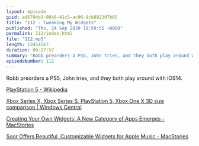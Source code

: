 ```yaml
---
layout: episode
guid: a46794b3-0846-41c5-ac96-9cb892307b85
title: "112 - Tweaking My Widgets"
published: "Thu, 24 Sep 2020 19:59:55 +0000"
permalink: 112/index.html
file: "112.mp3"
length: 13454567
duration: 00:27:57
summary: "Robb preorders a PS5, John tries, and they both play around with iOS14."
episodeNumber: 112
---
```


Robb preorders a PS5, John tries, and they both play around with iOS14.

[PlayStation 5 - Wikipedia](https://en.wikipedia.org/wiki/PlayStation_5)

[Xbox Series X, Xbox Series S, PlayStation 5, Xbox One X 3D size comparison | Windows Central](https://www.windowscentral.com/xbox-series-x-vs-ps4-pro-vs-xbox-one-x-size-comparison)

[Creating Your Own Widgets: A New Category of Apps Emerges - MacStories](https://www.macstories.net/stories/creating-your-own-widgets-a-new-category-of-apps-emerges/)

[Soor Offers Beautiful, Customizable Widgets for Apple Music - MacStories](https://www.macstories.net/reviews/soor-offers-beautiful-customizable-widgets-for-apple-music/)
